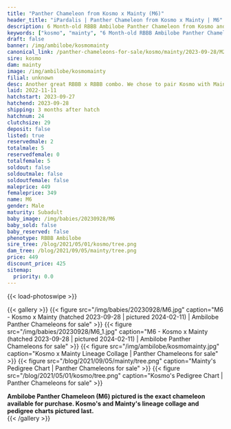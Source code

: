 ```yaml
---
title: "Panther Chameleon from Kosmo x Mainty (M6)"
header_title: "iPardalis | Panther Chameleon from Kosmo x Mainty | M6"
description: 6 Month-old RBBB Ambilobe Panther Chameleon from Kosmo and Mainty. Another great RBBB x RBBB combo. We chose to pair Kosmo with Mainty long-term because of the way that his dark bars match up well with Bangheera's. We've included sire and dam dendrograms if available, but you can view our Kosmo or Mainty breeder pages for more information.
keywords: ["kosmo", "mainty", "6 Month-old RBBB Ambilobe Panther Chameleon", "baby chameleons for sale", "buy panther chameleon", "panther for sale", "ambilobe panther chameleons for sale", "ambilobe panther chameleon for sale"]
draft: false
banner: /img/ambilobe/kosmomainty
canonical_link: /panther-chameleons-for-sale/kosmo/mainty/2023-09-28/M2/
sire: kosmo
dam: mainty
image: /img/ambilobe/kosmomainty
filial: unknown
desc: Another great RBBB x RBBB combo. We chose to pair Kosmo with Mainty long-term because of the way that his dark bars match up well with Bangheera's.
laid: 2022-11-11
hatchstart: 2023-09-27
hatchend: 2023-09-28
shipping: 3 months after hatch
hatchnum: 24
clutchsize: 29
deposit: false
listed: true
reservedmale: 2
totalmale: 5
reservedfemale: 0
totalfemale: 5
soldout: false
soldoutmale: false
soldoutfemale: false
maleprice: 449
femaleprice: 349
name: M6
gender: Male
maturity: Subadult
baby_image: /img/babies/20230928/M6
baby_sold: false
baby_reserved: false
phenotype: RBBB Ambilobe
sire_tree: /blog/2021/05/01/kosmo/tree.png
dam_tree: /blog/2021/09/05/mainty/tree.png
price: 449
discount_price: 425
sitemap: 
  priority: 0.0
---
```


{{< load-photoswipe >}}

{{< gallery >}}
  {{< figure src="/img/babies/20230928/M6.jpg" caption="M6 - Kosmo x Mainty (hatched 2023-09-28 | pictured 2024-02-11) | Ambilobe Panther Chameleons for sale" >}}
  {{< figure src="/img/babies/20230928/M6_1.jpg" caption="M6 - Kosmo x Mainty (hatched 2023-09-28 | pictured 2024-02-11) | Ambilobe Panther Chameleons for sale" >}}
  {{< figure src="/img/ambilobe/kosmomainty.jpg" caption="Kosmo x Mainty Lineage Collage | Panther Chameleons for sale" >}}
  {{< figure src="/blog/2021/09/05/mainty/tree.png" caption="Mainty's Pedigree Chart | Panther Chameleons for sale" >}}
  {{< figure src="/blog/2021/05/01/kosmo/tree.png" caption="Kosmo's Pedigree Chart | Panther Chameleons for sale" >}}
  <figcaption itemprop="description"><strong>Ambilobe Panther Chameleon (M6) pictured is the exact chameleon available for purchase. Kosmo's and Mainty's lineage collage and pedigree charts pictured last.</strong></figcaption>
{{< /gallery >}}
